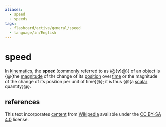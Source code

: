 ```yaml
---
aliases:
  - speed
  - speeds
tags:
  - flashcard/active/general/speed
  - language/in/English
---
```


# speed

In [kinematics](kinematics.md), the __speed__ (commonly referred to as {@{___v___}@}) of an object is {@{the [magnitude](magnitude%20(mathematics).md) of the change of its [position](position%20(geometry).md) over [time](time.md) or the magnitude of the change of its position per unit of time}@}; it is thus {@{a [scalar](scalar%20(physics).md) quantity}@}. <!--SR:!2025-08-11,300,330!2024-12-16,112,290!2025-07-23,286,330-->

## references

This text incorporates [content](https://en.wikipedia.org/wiki/speed) from [Wikipedia](Wikipedia.md) available under the [CC BY-SA 4.0](https://creativecommons.org/licenses/by-sa/4.0/) license.

